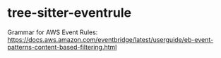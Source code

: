 # tree-sitter-eventrule
Grammar for AWS Event Rules: https://docs.aws.amazon.com/eventbridge/latest/userguide/eb-event-patterns-content-based-filtering.html
